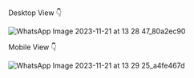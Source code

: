 Desktop View 👇

![WhatsApp Image 2023-11-21 at 13 28 47_80a2ec90](https://github.com/vedant027/HTML-CSS-Only-Projects/assets/100030035/a78ba1e6-e4d9-4694-a76d-88c82ef59abc)

Mobile View 👇

![WhatsApp Image 2023-11-21 at 13 29 25_a4fe467d](https://github.com/vedant027/HTML-CSS-Only-Projects/assets/100030035/91d5afb0-74a2-44f8-a53e-7803ed3853ae)

